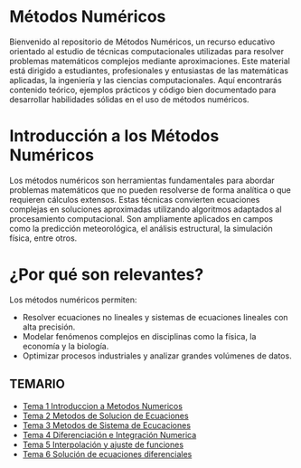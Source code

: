 # Métodos Numéricos

Bienvenido al repositorio de Métodos Numéricos, un recurso educativo orientado al estudio de técnicas computacionales utilizadas para resolver problemas matemáticos complejos mediante aproximaciones. Este material está dirigido a estudiantes, profesionales y entusiastas de las matemáticas aplicadas, la ingeniería y las ciencias computacionales. Aquí encontrarás contenido teórico, ejemplos prácticos y código bien documentado para desarrollar habilidades sólidas en el uso de métodos numéricos.

# Introducción a los Métodos Numéricos

Los métodos numéricos son herramientas fundamentales para abordar problemas matemáticos que no pueden resolverse de forma analítica o que requieren cálculos extensos. Estas técnicas convierten ecuaciones complejas en soluciones aproximadas utilizando algoritmos adaptados al procesamiento computacional. Son ampliamente aplicados en campos como la predicción meteorológica, el análisis estructural, la simulación física, entre otros.

# ¿Por qué son relevantes?

Los métodos numéricos permiten:

- Resolver ecuaciones no lineales y sistemas de ecuaciones lineales con alta precisión.
- Modelar fenómenos complejos en disciplinas como la física, la economía y la biología.
- Optimizar procesos industriales y analizar grandes volúmenes de datos.

## TEMARIO

- [Tema 1 Introduccion a Metodos Numericos](https://github.com/SebastianRSS04/Metodos-Numericos-Git/tree/main/T1%20-%20Introducci%C3%B3n%20a%20los%20m%C3%A9todos%20num%C3%A9ricos)
- [Tema 2 Metodos de Solucion de Ecuaciones](https://github.com/SebastianRSS04/Metodos-Numericos-Git/blob/660d16f952064f0ad7c71e139136c1df3cc575f3/T2%20-%20M%C3%A9todos%20de%20Soluci%C3%B3n%20de%20Ecuaciones/Introducci%C3%B3n%20a%20los%20M%C3%A9todos%20de%20Soluci%C3%B3n%20de%20Ecuaciones.md)
- [Tema 3 Metodos de Sistema de Ecucaciones](https://github.com/SebastianRSS04/Metodos-Numericos-Git/blob/660d16f952064f0ad7c71e139136c1df3cc575f3/T3%20-%20M%C3%A9todos%20de%20Soluci%C3%B3n%20de%20Sistemas%20de%20Ecuaciones%20Lineales/Introducci%C3%B3n%20a%20los%20M%C3%A9todos%20de%20Soluci%C3%B3n%20de%20Sistemas%20de%20Ecuaciones%20Lineales.md)
- [Tema 4 Diferenciación e Integración Numerica](https://github.com/SebastianRSS04/Metodos-Numericos-Git/blob/660d16f952064f0ad7c71e139136c1df3cc575f3/T4%20-%20Diferenciaci%C3%B3n%20e%20Integraci%C3%B3n%20Num%C3%A9rica/Introducci%C3%B3n%20a%20la%20DIferenciai%C3%B3n%20e%20Integraci%C3%B3n%20Num%C3%A9rica.md)
- [Tema 5 Interpolación y ajuste de funciones](https://github.com/SebastianRSS04/Metodos-Numericos-Git/blob/660d16f952064f0ad7c71e139136c1df3cc575f3/T5%20-%20Interpolaci%C3%B3n%20y%20Ajuste%20de%20Funciones/Introducci%C3%B3n%20a%20la%20Interpolaci%C3%B3n%20y%20Ajuste%20de%20Funciones.md)
- [Tema 6 Solución de ecuaciones diferenciales](https://github.com/SebastianRSS04/Metodos-Numericos-Git/blob/660d16f952064f0ad7c71e139136c1df3cc575f3/T6%20-%20Soluci%C3%B3n%20de%20Ecuaciones%20Diferenciales/Introducci%C3%B3n%20a%20la%20Soluci%C3%B3n%20de%20Ecuaciones%20Diferenciales.md)
